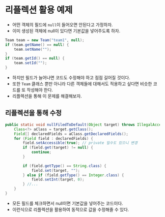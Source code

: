 # 리플렉션 활용 예제

- 어떤 객체의 필드에 `null`이 들어오면 안된다고 가정하자.
- 이미 생성된 객체에 null이 있다면 기본값을 넣어주도록 하자.

```java
Team team = new Team("team1", null);
if (team.getName() == null) {
	team.setName("");
}
if (team.getId() == null) {
	team.setId("");
}
```

- 하지만 필드가 늘어나면 코드도 수정해야 하고 점점 길어질 것이다.
- 또한 `Team` 클래스 뿐만 아니라 다른 객체들에 대해서도 적용하고 싶다면 비슷한 코드를 또 작성해야 한다.
- 리플렉션을 통해 이 문제를 해결해보자.

## 리플렉션을 통해 수정

```java
public static void nullFiledToDefault(Object target) throws IllegalAccessException {
	Class<?> aClass = target.getClass();
	Field[] declaredFields = aClass.getDeclaredFields();
	for (Field field : declaredFields) {
		field.setAccessible(true); // private 일수도 있으니 변경
		if (field.get(target) != null) {
			continue;
		}
	
		if (field.getType() == String.class) {
			field.set(target, "");
		} else if (field.getType() == Integer.class) {
			field.setInt(target, 0);
		} //...
	}
}
```

- 모든 필드를 체크하면서 null이면 기본값을 넣어주는 코드이다.
- 이런식으로 리플렉션을 활용하여 동적으로 값을 수정해줄 수 있다.
